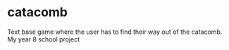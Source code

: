 # catacomb
Text base game where the user has to find their way out of the catacomb. My year 8 school project
